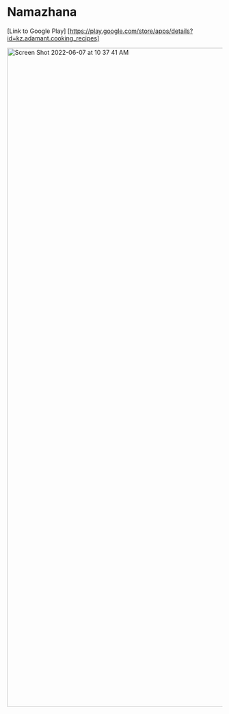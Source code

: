 # Namazhana

[Link to Google Play] [https://play.google.com/store/apps/details?id=kz.adamant.cooking_recipes]


<img width="1537" alt="Screen Shot 2022-06-07 at 10 37 41 AM" src="https://user-images.githubusercontent.com/45367359/172297210-0b5739d0-f310-4521-98ef-3bab35012a05.png">
